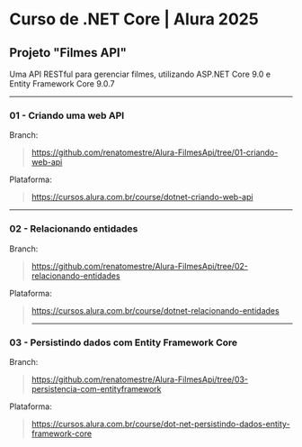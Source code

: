 # Curso de .NET Core | Alura 2025

## Projeto "Filmes API"

Uma API RESTful para gerenciar filmes, utilizando ASP.NET Core 9.0 e Entity Framework Core 9.0.7

---

### 01 - Criando uma web API

Branch:

> https://github.com/renatomestre/Alura-FilmesApi/tree/01-criando-web-api

Plataforma:

> https://cursos.alura.com.br/course/dotnet-criando-web-api

---

### 02 - Relacionando entidades

Branch:

> https://github.com/renatomestre/Alura-FilmesApi/tree/02-relacionando-entidades

Plataforma:

> https://cursos.alura.com.br/course/dotnet-relacionando-entidades
>
> ---

### 03 - Persistindo dados com Entity Framework Core

Branch:

> https://github.com/renatomestre/Alura-FilmesApi/tree/03-persistencia-com-entityframework

Plataforma:

> https://cursos.alura.com.br/course/dot-net-persistindo-dados-entity-framework-core